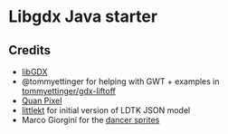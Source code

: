 # Libgdx Java starter


## Credits

- [libGDX](https://libgdx.com/)
- @tommyettinger for helping with GWT + examples in [tommyettinger/gdx-liftoff](https://github.com/tommyettinger/gdx-liftoff)
- [Quan Pixel](https://diaowinner.itch.io/galmuri-extended)
- [littlekt](https://github.com/littlektframework/littlekt) for initial version of LDTK JSON model
- Marco Giorgini for the [dancer sprites](https://opengameart.org/content/dancing-girl-sprites)
